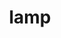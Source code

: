 ---
category: 4-letters
denotation: null
name: lamp
reference_link: https://www.etymonline.com/word/lamp
root_language: null
root_name: null
title: lamp
type: free
word_sums:
- respelling: lamp
  sum: 'Lamp + '
---